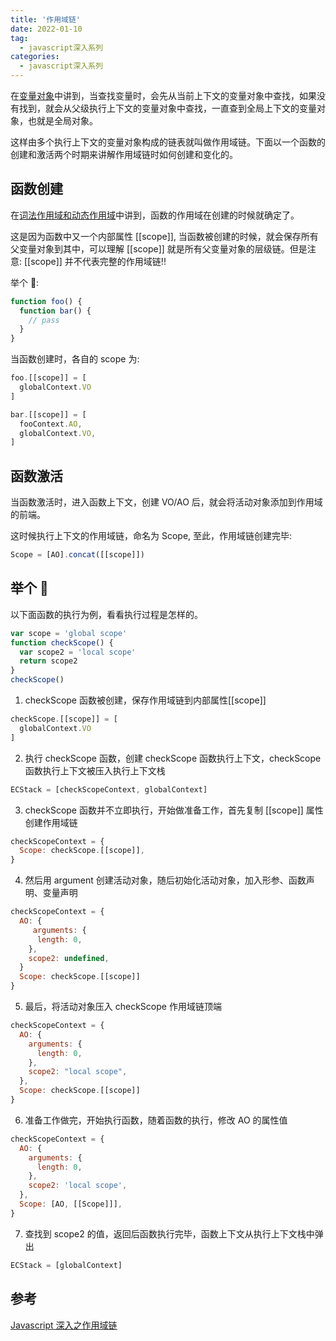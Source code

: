 ```yaml
---
title: '作用域链'
date: 2022-01-10
tag:
  - javascript深入系列
categories:
  - javascript深入系列
---
```


在[变量对象](./4.变量对象.md)中讲到，当查找变量时，会先从当前上下文的变量对象中查找，如果没有找到，就会从父级执行上下文的变量对象中查找，一直查到全局上下文的变量对象，也就是全局对象。

这样由多个执行上下文的变量对象构成的链表就叫做作用域链。下面以一个函数的创建和激活两个时期来讲解作用域链时如何创建和变化的。

## 函数创建

在[词法作用域和动态作用域](./2.词法作用域和动态作用域.md)中讲到，函数的作用域在创建的时候就确定了。

这是因为函数中又一个内部属性 [[scope]], 当函数被创建的时候，就会保存所有父变量对象到其中，可以理解 [[scope]] 就是所有父变量对象的层级链。但是注意: [[scope]] 并不代表完整的作用域链!!

举个 🌰:

```js
function foo() {
  function bar() {
    // pass
  }
}
```

当函数创建时，各自的 scope 为:

```js
foo.[[scope]] = [
  globalContext.VO
]

bar.[[scope]] = [
  fooContext.AO,
  globalContext.VO,
]
```

## 函数激活

当函数激活时，进入函数上下文，创建 VO/AO 后，就会将活动对象添加到作用域的前端。

这时候执行上下文的作用域链，命名为 Scope, 至此，作用域链创建完毕:

```js
Scope = [AO].concat([[scope]])
```

## 举个 🌰

以下面函数的执行为例，看看执行过程是怎样的。

```js
var scope = 'global scope'
function checkScope() {
  var scope2 = 'local scope'
  return scope2
}
checkScope()
```

1. checkScope 函数被创建，保存作用域链到内部属性[[scope]]

```js
checkScope.[[scope]] = [
  globalContext.VO
]
```

2. 执行 checkScope 函数，创建 checkScope 函数执行上下文，checkScope 函数执行上下文被压入执行上下文栈

```js
ECStack = [checkScopeContext, globalContext]
```

3. checkScope 函数并不立即执行，开始做准备工作，首先复制 [[scope]] 属性创建作用域链

```js
checkScopeContext = {
  Scope: checkScope.[[scope]],
}
```

4. 然后用 argument 创建活动对象，随后初始化活动对象，加入形参、函数声明、变量声明

```js
checkScopeContext = {
  AO: {
     arguments: {
      length: 0,
    },
    scope2: undefined,
  }
  Scope: checkScope.[[scope]]
}
```

5. 最后，将活动对象压入 checkScope 作用域链顶端

```js
checkScopeContext = {
  AO: {
    arguments: {
      length: 0,
    },
    scope2: "local scope",
  },
  Scope: checkScope.[[scope]]
}
```

6. 准备工作做完，开始执行函数，随着函数的执行，修改 AO 的属性值

```js
checkScopeContext = {
  AO: {
    arguments: {
      length: 0,
    },
    scope2: 'local scope',
  },
  Scope: [AO, [[Scope]]],
}
```

7. 查找到 scope2 的值，返回后函数执行完毕，函数上下文从执行上下文栈中弹出

```js
ECStack = [globalContext]
```

## 参考

[Javascript 深入之作用域链](https://github.com/mqyqingfeng/Blog/issues/6)
